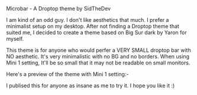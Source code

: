 Microbar - A Droptop theme by SidTheDev

I am kind of an odd guy. I don't like aesthetics that much. I prefer a minimalist setup on my desktop. After not finding a Droptop theme that suited me, I decided to create
a theme based on Big Sur dark by Yaron for myself.

This theme is for anyone who would perfer a VERY SMALL droptop bar with NO aesthetic. It's very minimalistic with no BG and no borders. When using Mini 1 setting, 
It'll be so small that it may not be readable on small monitors.

Here's a preview of the theme with Mini 1 setting:-



I publised this for anyone as insane as me to try it. I hope you like it :)
